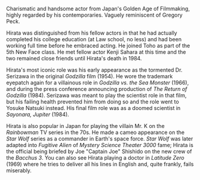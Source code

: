 <!-- Akihiko Hirata -->

Charismatic and handsome actor from Japan's Golden Age of Filmmaking, highly regarded by his contemporaries. Vaguely reminiscent of Gregory Peck.

Hirata was distinguished from his fellow actors in that he had actually completed his college education (at Law school, no less) and had been working full time before he embraced acting. He joined Toho as part of the 5th New Face class. He met fellow actor Kenji Sahara at this time and the two remained close friends until Hirata's death in 1984.

Hirata's most iconic role was his early appearance as the tormented Dr. Serizawa in the original _Godzilla_ film (1954). He wore the trademark eyepatch again for a villainous role in _Godzilla vs. the Sea Monster_ (1966), and during the press conference announcing production of _The Return of Godzilla_ (1984). Serizawa was meant to play the scientist role in that film, but his failing health prevented him from doing so and the role went to Yosuke Natsuki instead. His final film role was as a doomed scientist in _Sayonara, Jupiter_ (1984).

Hirata is also popular in Japan for playing the villain Mr. K on the _Rainbowman_ TV series in the 70s. He made a cameo appearance on the _Star Wolf_ series as a commander in Earth's space force. _Star Wolf_ was later adapted into _Fugitive Alien_ of _Mystery Science Theater 3000_ fame; Hirata is the official being briefed by Joe "Captain Joe" Shishido on the new crew of the _Bacchus 3_. You can also see Hirata playing a doctor in _Latitude Zero_ (1969) where he tries to deliver all his lines in English and, quite frankly, fails miserably.